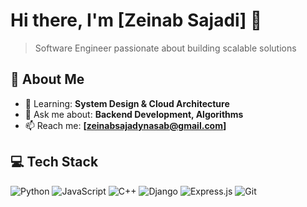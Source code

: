 # Hi there, I'm [Zeinab Sajadi] 👋

> Software Engineer passionate about building scalable solutions

## 🚀 About Me

- 🌱 Learning: **System Design & Cloud Architecture**
- 💬 Ask me about: **Backend Development, Algorithms**
- 📫 Reach me: **[zeinabsajadynasab@gmail.com]**

## 💻 Tech Stack

![Python](https://img.shields.io/badge/Python-3776AB?style=for-the-badge&logo=python&logoColor=white)
![JavaScript](https://img.shields.io/badge/JavaScript-F7DF1E?style=for-the-badge&logo=javascript&logoColor=black)
![C++](https://img.shields.io/badge/C%2B%2B-00599C?style=for-the-badge&logo=c%2B%2B&logoColor=white)
![Django](https://img.shields.io/badge/Django-092E20?style=for-the-badge&logo=django&logoColor=white)
![Express.js](https://img.shields.io/badge/Express.js-000000?style=for-the-badge&logo=express&logoColor=white)
![Git](https://img.shields.io/badge/Git-F05032?style=for-the-badge&logo=git&logoColor=white)


</div>
